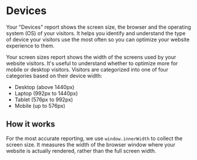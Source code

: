 # Devices

Your "Devices" report shows the screen size, the browser and the operating system (OS) of your visitors. It helps you identify and understand the type of device your visitors use the most often so you can optimize your website experience to them.

Your screen sizes report shows the width of the screens used by your website visitors. It's useful to understand whether to optimize more for mobile or desktop visitors. Visitors are categorized into one of four categories based on their device width:

- Desktop (above 1440px)
- Laptop (992px to 1440px)
- Tablet (576px to 992px)
- Mobile (up to 576px)

## How it works

For the most accurate reporting, we use `window.innerWidth` to collect the screen size. It measures the width of the browser window where your website is actually rendered, rather than the full screen width.



